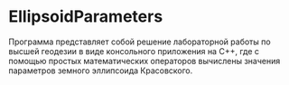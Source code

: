 # EllipsoidParameters
Программа представляет собой решение лабораторной работы по высшей геодезии в виде консольного приложения на C++, где с помощью простых математических операторов вычислены значения параметров земного эллипсоида Красовского.
